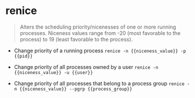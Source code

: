 # renice
> Alters the scheduling priority/nicenesses of one or more running processes.
> Niceness values range from -20 (most favorable to the process) to 19 (least favorable to the process).

- Change priority of a running process
`renice -n {{niceness_value}} -p {{pid}}`

- Change priority of all processes owned by a user
`renice -n {{niceness_value}} -u {{user}}`

- Change priority of all processes that belong to a process group
`renice -n {{niceness_value}} --pgrp {{process_group}}`
